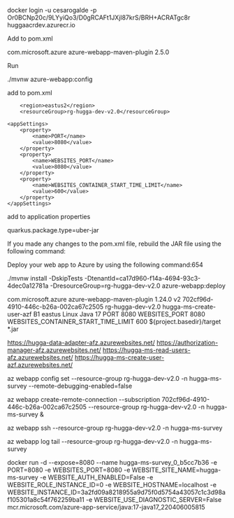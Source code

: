 docker login -u cesarogalde -p Or0BCNp20c/9LYyiQo3/D0gRCAFt1JXjl87krS/BRH+ACRATgc8r huggaacrdev.azurecr.io



Add to pom.xml

<plugin>
  <groupId>com.microsoft.azure</groupId>
  <artifactId>azure-webapp-maven-plugin</artifactId>
  <version>2.5.0</version>
</plugin>

Run 

./mvnw azure-webapp:config


add to pom.xml

        <region>eastus2</region>
        <resourceGroup>rg-hugga-dev-v2.0</resourceGroup>

    <appSettings>
        <property>
            <name>PORT</name>
            <value>8080</value>
        </property>
        <property>
            <name>WEBSITES_PORT</name>
            <value>8080</value>
        </property>
        <property>
            <name>WEBSITES_CONTAINER_START_TIME_LIMIT</name>
            <value>600</value>
        </property>
    </appSettings>

add to application properties 

quarkus.package.type=uber-jar

If you made any changes to the pom.xml file, rebuild the JAR file using the following command:


Deploy your web app to Azure by using the following command:654



./mvnw install -DskipTests -DtenantId=ca17d960-f14a-4694-93c3-4dec0a12781a -DresourceGroup=rg-hugga-dev-v2.0 azure-webapp:deploy


 <plugin> 
        <groupId>com.microsoft.azure</groupId>  
        <artifactId>azure-webapp-maven-plugin</artifactId>  
        <version>1.24.0</version>  
        <configuration>
          <schemaVersion>v2</schemaVersion>
          <subscriptionId>702cf96d-4910-446c-b26a-002ca67c2505</subscriptionId>
          <resourceGroup>rg-hugga-dev-v2.0</resourceGroup>
          <appName>hugga-ms-create-user-azf</appName>
          <pricingTier>B1</pricingTier>
          <region>eastus</region>
          <runtime>
            <os>Linux</os>
            <javaVersion>Java 17</javaVersion>
            <!--webContainer>Java SE</webContainer-->
          </runtime>
          <appSettings>
              <property>
                  <name>PORT</name>
                  <value>8080</value>
              </property>
              <property>
                  <name>WEBSITES_PORT</name>
                  <value>8080</value>
              </property>
              <property>
                  <name>WEBSITES_CONTAINER_START_TIME_LIMIT</name>
                  <value>600</value>
              </property>
          </appSettings>
          <deployment>
            <resources>
              <resource>
                <directory>${project.basedir}/target</directory>
                <includes>
                  <include>*.jar</include>
                </includes>
              </resource>
            </resources>
          </deployment>
        </configuration>
      </plugin> 




https://hugga-data-adapter-afz.azurewebsites.net/
https://authorization-manager-afz.azurewebsites.net/
https://hugga-ms-read-users-afz.azurewebsites.net/
https://hugga-ms-create-user-azf.azurewebsites.net/



az webapp config set --resource-group rg-hugga-dev-v2.0 -n hugga-ms-survey --remote-debugging-enabled=false

az webapp create-remote-connection --subscription 702cf96d-4910-446c-b26a-002ca67c2505 --resource-group rg-hugga-dev-v2.0 -n hugga-ms-survey &

az webapp ssh --resource-group rg-hugga-dev-v2.0 -n hugga-ms-survey

az webapp log tail --resource-group rg-hugga-dev-v2.0 -n hugga-ms-survey


docker run -d --expose=8080 --name hugga-ms-survey_0_b5cc7b36 -e PORT=8080 -e WEBSITES_PORT=8080 -e WEBSITE_SITE_NAME=hugga-ms-survey -e WEBSITE_AUTH_ENABLED=False -e WEBSITE_ROLE_INSTANCE_ID=0 -e WEBSITE_HOSTNAME=localhost -e WEBSITE_INSTANCE_ID=3a2fd09a8218955a9d75f0d5754a43057c1c3d98af105301a8c54f762259ba11 -e WEBSITE_USE_DIAGNOSTIC_SERVER=False mcr.microsoft.com/azure-app-service/java:17-java17_220406005815

